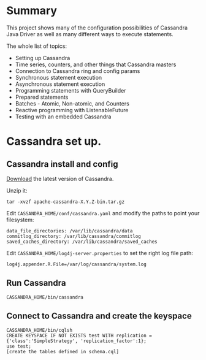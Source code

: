 # Summary

This project shows many of the configuration possibilities of Cassandra Java Driver as well as
many different ways to execute statements.

The whole list of topics:

*	Setting up Cassandra
*	Time series, counters, and other things that Cassandra masters
*	Connection to Cassandra ring and config params
*	Synchronous statement execution
*	Asynchronous statement execution
*	Programming statements with QueryBuilder
*	Prepared statements
*	Batches - Atomic, Non-atomic, and Counters
*	Reactive programming with ListenableFuture
*	Testing with an embedded Cassandra

# Cassandra set up.

## Cassandra install and config

[Download](http://cassandra.apache.org/download/) the latest version of Cassandra.

Unzip it:

	tar -xvzf apache-cassandra-X.Y.Z-bin.tar.gz


Edit `CASSANDRA_HOME/conf/cassandra.yaml` and modify the paths to point your filesystem:

	data_file_directories: /var/lib/cassandra/data
	commitlog_directory: /var/lib/cassandra/commitlog
	saved_caches_directory: /var/lib/cassandra/saved_caches

Edit `CASSANDRA_HOME/log4j-server.properties` to set the right log file path:

	log4j.appender.R.File=/var/log/cassandra/system.log

## Run Cassandra

	CASSANDRA_HOME/bin/cassandra

## Connect to Cassandra and create the keyspace

	CASSANDRA_HOME/bin/cqlsh
	CREATE KEYSPACE IF NOT EXISTS test WITH replication = {'class':'SimpleStrategy', 'replication_factor':1};
	use test;
	[create the tables defined in schema.cql]

